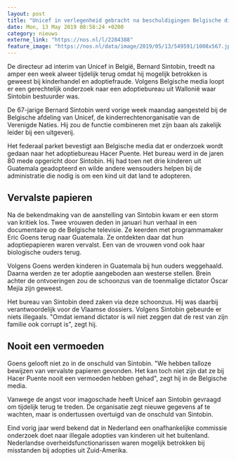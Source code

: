 ```yaml
---
layout: post
title: "Unicef in verlegenheid gebracht na beschuldigingen Belgische directeur"
date: Mon, 13 May 2019 08:58:24 +0200
category: nieuws
externe_link: "https://nos.nl/l/2284388"
feature_image: "https://nos.nl/data/image/2019/05/13/549591/1008x567.jpg"
---
```


<p>De directeur ad interim van Unicef in België, Bernard Sintobin, treedt na amper een week alweer tijdelijk terug omdat hij mogelijk betrokken is geweest bij kinderhandel en adoptiefraude. Volgens Belgische media loopt er een gerechtelijk onderzoek naar een adoptiebureau uit Wallonië waar Sintobin bestuurder was.</p>
<p>De 67-jarige Bernard Sintobin werd vorige week maandag aangesteld bij de Belgische afdeling van Unicef, de kinderrechtenorganisatie van de Verenigde Naties. Hij zou de functie combineren met zijn baan als zakelijk leider bij een uitgeverij.</p>
<p>Het federaal parket bevestigt aan Belgische media dat er onderzoek wordt gedaan naar het adoptiebureau Hacer Puente. Het bureau werd in de jaren 80 mede opgericht door Sintobin. Hij had toen net drie kinderen uit Guatemala geadopteerd en wilde andere wensouders helpen bij de administratie die nodig is om een kind uit dat land te adopteren.</p>
<h2>Vervalste papieren</h2>
<p>Na de bekendmaking van de aanstelling van Sintobin kwam er een storm van kritiek los. Twee vrouwen deden in januari hun verhaal in een documentaire op de Belgische televisie. Ze keerden met programmamaker Eric Goens terug naar Guatemala. Ze ontdekten daar dat hun adoptiepapieren waren vervalst. Een van de vrouwen vond ook haar biologische ouders terug.</p>
<p>Volgens Goens werden kinderen in Guatemala bij hun ouders weggehaald. Daarna werden ze ter adoptie aangeboden aan westerse stellen. Brein achter de ontvoeringen zou de schoonzus van de toenmalige dictator Óscar Mejía zijn geweest.</p>
<p>Het bureau van Sintobin deed zaken via deze schoonzus. Hij was daarbij verantwoordelijk voor de Vlaamse dossiers. Volgens Sintobin gebeurde er niets illegaals. "Omdat iemand dictator is wil niet zeggen dat de rest van zijn familie ook corrupt is", zegt hij.</p>
<h2>Nooit een vermoeden</h2>
<p>Goens gelooft niet zo in de onschuld van Sintobin. "We hebben talloze bewijzen van vervalste papieren gevonden. Het kan toch niet zijn dat ze bij Hacer Puente nooit een vermoeden hebben gehad", zegt hij in de Belgische media.</p>
<p>Vanwege de angst voor imagoschade heeft Unicef aan Sintobin gevraagd om tijdelijk terug te treden. De organisatie zegt nieuwe gegevens af te wachten, maar is ondertussen overtuigd van de onschuld van Sintobin.</p>
<p>Eind vorig jaar werd bekend dat in Nederland een onafhankelijke commissie onderzoek doet naar illegale adopties van kinderen uit het buitenland. Nederlandse overheidsfunctionarissen waren mogelijk betrokken bij misstanden bij adopties uit Zuid-Amerika. </p>
